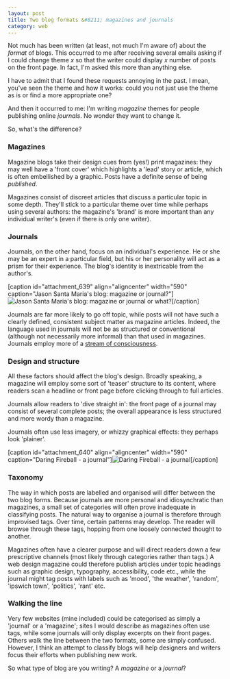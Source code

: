 ```yaml
---
layout: post
title: Two blog formats &#8211; magazines and journals
category: web
---
```


Not much has been written (at least, not much I'm aware of) about the _format_ of blogs. This occurred to me after receiving several emails asking if I could change theme _x_ so that the writer could display _x_ number of posts on the front page. In fact, I'm asked this more than anything else.

I have to admit that I found these requests annoying in the past. I mean, you've seen the theme and how it works: could you not just use the theme as is or find a more appropriate one?

And then it occurred to me: I'm writing _magazine_ themes for people publishing online _journals_. No wonder they want to change it.

So, what's the difference?


### Magazines


Magazine blogs take their design cues from (yes!) print magazines: they may well have a 'front cover' which highlights a 'lead' story or article, which is often embellished by a graphic. Posts have a definite sense of being _published_.

Magazines consist of discreet articles that discuss a particular topic in some depth. They'll stick to a particular theme over time while perhaps using several authors: the magazine's 'brand' is more important than any individual writer's (even if there is only one writer).


### Journals


Journals, on the other hand, focus on an individual's experience. He or she may be an expert in a particular field, but his or her personality will act as a prism for their experience. The blog's identity is inextricable from the author's.

[caption id="attachment_639" align="aligncenter" width="590" caption="Jason Santa Maria's blog: magazine or journal?"]![Jason Santa Maria's blog: magazine or journal or what?](http://leonpaternoster.com/wp-content/uploads/2009/05/jsm.jpg)[/caption]

Journals are far more likely to go off topic, while posts will not have such a clearly defined, consistent subject matter as magazine articles. Indeed, the language used in journals will not be as structured or conventional (although not necessarily more informal) than that used in magazines. Journals employ more of a [stream of consciousness](http://en.wikipedia.org/wiki/Stream_of_consciousness_(narrative_mode)).


### Design and structure


All these factors should affect the blog's design. Broadly speaking, a magazine will employ some sort of 'teaser' structure to its content, where readers scan a headline or front page before clicking through to full articles.

Journals allow readers to 'dive straight in': the front page of a journal may consist of several complete posts; the overall appearance is less structured and more wordy than a magazine.

Journals often use less imagery, or whizzy graphical effects: they perhaps look 'plainer'.

[caption id="attachment_640" align="aligncenter" width="590" caption="Daring Fireball - a journal"]![Daring Fireball - a journal](http://leonpaternoster.com/wp-content/uploads/2009/05/daring.jpg)[/caption]


### Taxonomy


The way in which posts are labelled and organised will differ between the two blog forms. Because journals are more personal and idiosynchratic than magazines, a small set of categories will often prove inadequate in classifying posts. The natural way to organise a journal is therefore through improvised tags. Over time, certain patterns may develop. The reader will browse through these tags, hopping from one loosely connected thought to another.

Magazines often have a clearer purpose and will direct readers down a few prescriptive channels (most likely through categories rather than tags.) A web design magazine could therefore publish articles under topic headings such as graphic design, typography, accessibility, code etc., while the journal might tag posts with labels such as 'mood', 'the weather', 'random', 'ipswich town', 'politics', 'rant' etc.


### Walking the line


Very few websites (mine included) could be categorised as simply a 'journal' or a 'magazine'; sites I would describe as magazines often use tags, while some journals will only display excerpts on their front pages. Others walk the line between the two formats, some are simply confused. However, I think an attempt to classify blogs will help designers and writers focus their efforts when publishing new work.

So what type of blog are you writing? A _magazine_ or a _journal_?
